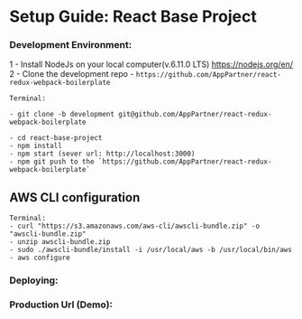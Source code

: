 # Setup Guide: React Base Project

### Development Environment:

1 - Install NodeJs on your local computer(v.6.11.0 LTS) https://nodejs.org/en/ <br/>
2 - Clone the development repo - `https://github.com/AppPartner/react-redux-webpack-boilerplate` <br/>

	Terminal:

	- git clone -b development git@github.com/AppPartner/react-redux-webpack-boilerplate

	- cd react-base-project
	- npm install
	- npm start (sever url: http://localhost:3000)
	- npm git push to the `https://github.com/AppPartner/react-redux-webpack-boilerplate`

## AWS CLI configuration

	Terminal:
	- curl "https://s3.amazonaws.com/aws-cli/awscli-bundle.zip" -o "awscli-bundle.zip"
	- unzip awscli-bundle.zip
	- sudo ./awscli-bundle/install -i /usr/local/aws -b /usr/local/bin/aws
	- aws configure

### Deploying:


### Production Url (Demo):

